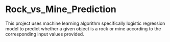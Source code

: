 # Rock_vs_Mine_Prediction
This project uses machine learning algorithm specifically logistic regression model to predict whether a given object is a rock or mine according to the corresponding  input values provided.
